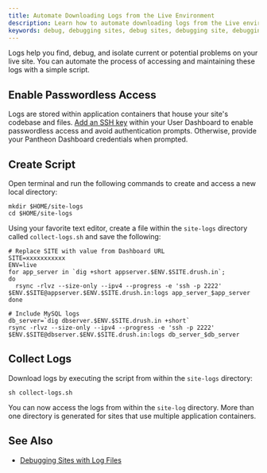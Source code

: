 ```yaml
---
title: Automate Downloading Logs from the Live Environment
description: Learn how to automate downloading logs from the Live environment of your site for debugging.
keywords: debug, debugging sites, debug sites, debugging site, debugging mysql, debug sql, troubleshoot mysql, troubleshoot sql, database logs, db logs, where are db logs stored, where are database logs, live logs, download logs, download log, access logs, get logs
---
```


Logs help you find, debug, and isolate current or potential problems on your live site. You can automate the process of accessing and maintaining these logs with a simple script.

## Enable Passwordless Access
Logs are stored within application containers that house your site's codebase and files. [Add an SSH key](/docs/generate-ssh-key/) within your User Dashboard to enable passwordless access and avoid authentication prompts. Otherwise, provide your Pantheon Dashboard credentials when prompted.

## Create Script
Open terminal and run the following commands to create and access a new local directory:
```
mkdir $HOME/site-logs
cd $HOME/site-logs
```
Using your favorite text editor, create a file within the `site-logs` directory called `collect-logs.sh` and save the following:
```
# Replace SITE with value from Dashboard URL
SITE=xxxxxxxxxxx
ENV=live
for app_server in `dig +short appserver.$ENV.$SITE.drush.in`;
do
  rsync -rlvz --size-only --ipv4 --progress -e 'ssh -p 2222' $ENV.$SITE@appserver.$ENV.$SITE.drush.in:logs app_server_$app_server
done

# Include MySQL logs
db_server=`dig dbserver.$ENV.$SITE.drush.in +short`
rsync -rlvz --size-only --ipv4 --progress -e 'ssh -p 2222' $ENV.$SITE@dbserver.$ENV.$SITE.drush.in:logs db_server_$db_server
```
## Collect Logs
Download logs by executing the script from within the `site-logs` directory:
```
sh collect-logs.sh
```
You can now access the logs from within the `site-log` directory. More than one directory is generated for sites that use multiple application containers.

## See Also
- [Debugging Sites with Log Files](/docs/debug-log-files/)
